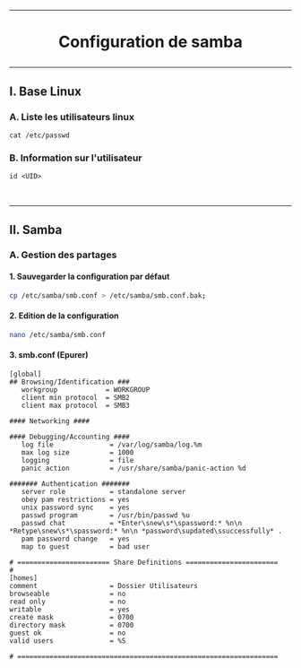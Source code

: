 --------------------------------------------------------------------------------------------------------------------------------------------
# <p align='center'> Configuration de samba </p>
--------------------------------------------------------------------------------------------------------------------------------------------
## I. Base Linux
### A. Liste les utilisateurs linux
```
cat /etc/passwd
```
### B. Information sur l'utilisateur
```
id <UID>
```

<br />

--------------------------------------------------------------------------------------------------------------------------------------------
## II. Samba
### A. Gestion des partages
#### 1. Sauvegarder la configuration par défaut
```bash
cp /etc/samba/smb.conf > /etc/samba/smb.conf.bak;
```

#### 2. Edition de la configuration
```bash
nano /etc/samba/smb.conf
```
#### 3. smb.conf (Epurer)
```
[global]
## Browsing/Identification ###
   workgroup            = WORKGROUP
   client min protocol  = SMB2
   client max protocol  = SMB3

#### Networking ####

#### Debugging/Accounting ####
   log file              = /var/log/samba/log.%m
   max log size          = 1000
   logging               = file
   panic action          = /usr/share/samba/panic-action %d

####### Authentication #######
   server role           = standalone server
   obey pam restrictions = yes
   unix password sync    = yes
   passwd program        = /usr/bin/passwd %u
   passwd chat           = *Enter\snew\s*\spassword:* %n\n *Retype\snew\s*\spassword:* %n\n *password\supdated\ssuccessfully* .
   pam password change   = yes
   map to guest          = bad user

# ======================= Share Definitions =======================
#
[homes]
comment                  = Dossier Utilisateurs
browseable               = no
read only                = no
writable                 = yes
create mask              = 0700
directory mask           = 0700
guest ok                 = no
valid users              = %S

# =================================================================
```
